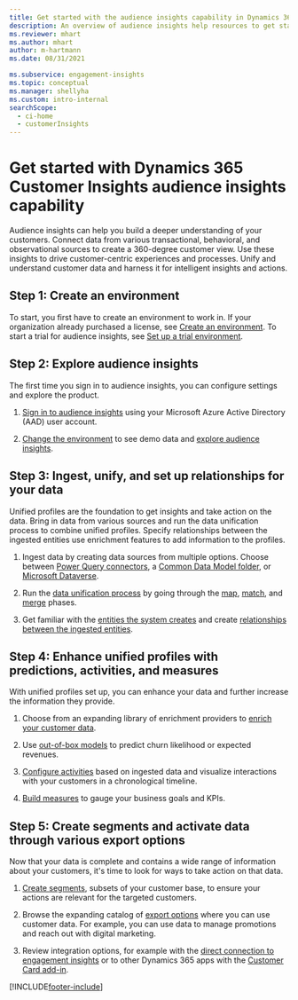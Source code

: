```yaml
---
title: Get started with the audience insights capability in Dynamics 365 Customer Insights
description: An overview of audience insights help resources to get started quickly. 
ms.reviewer: mhart
ms.author: mhart
author: m-hartmann
ms.date: 08/31/2021

ms.subservice: engagement-insights 
ms.topic: conceptual
ms.manager: shellyha
ms.custom: intro-internal
searchScope: 
  - ci-home
  - customerInsights
---
```


# Get started with Dynamics 365 Customer Insights audience insights capability

Audience insights can help you build a deeper understanding of your customers. Connect data from various transactional, behavioral, and observational sources to create a 360-degree customer view. Use these insights to drive customer-centric experiences and processes. Unify and understand customer data and harness it for intelligent insights and actions.

## Step 1: Create an environment

To start, you first have to create an environment to work in. If your organization already purchased a license, see [Create an environment](create-environment.md). To start a trial for audience insights, see [Set up a trial environment](../trial-signup.md). 

## Step 2: Explore audience insights

The first time you sign in to audience insights, you can configure settings and explore the product.

1. [Sign in to audience insights](https://home.ci.ai.dynamics.com) using your Microsoft Azure Active Directory (AAD) user account.

1. [Change the environment](manage-environments.md#switch-environments) to see demo data and [explore audience insights](home.md).

##  Step 3: Ingest, unify, and set up relationships for your data

Unified profiles are the foundation to get insights and take action on the data. Bring in data from various sources and run the data unification process to combine unified profiles. Specify relationships between the ingested entities use enrichment features to add information to the profiles. 

1. Ingest data by creating data sources from multiple options. Choose between [Power Query connectors](connect-power-query.md), a [Common Data Model folder](connect-common-data-model.md), or [Microsoft Dataverse](/dynamics365/customer-insights/audience-insights/connect-dataverse-managed-lake). 

1. Run the [data unification process](data-unification.md) by going through the [map](map-entities.md), [match](match-entities.md), and [merge](merge-entities.md) phases.

1. Get familiar with the [entities the system creates](entities.md) and create [relationships between the ingested entities](relationships.md).
	
## Step 4: Enhance unified profiles with predictions, activities, and measures

With unified profiles set up, you can enhance your data and further increase the information they provide.

1. Choose from an expanding library of enrichment providers to [enrich your customer data](enrichment-hub.md).

1. Use [out-of-box models](predictions-overview.md) to predict churn likelihood or expected revenues.

1. [Configure activities](activities.md) based on ingested data and visualize interactions with your customers in a chronological timeline. 

1. [Build measures](measures.md) to gauge your business goals and KPIs.
 
## Step 5: Create segments and activate data through various export options

Now that your data is complete and contains a wide range of information about your customers, it's time to look for ways to take action on that data. 

1. [Create segments](segments.md), subsets of your customer base, to ensure your actions are relevant for the targeted customers.

1. Browse the expanding catalog of [export options](export-destinations.md) where you can use customer data. For example, you can use data to manage promotions and reach out with digital marketing.

1. Review integration options, for example with the [direct connection to engagement insights](../engagement-insights/integrate-audience-insights-engagement-insights.md) or to other Dynamics 365 apps with the [Customer Card add-in](customer-card-add-in.md).  


[!INCLUDE[footer-include](../includes/footer-banner.md)]